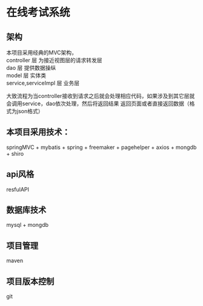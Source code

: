 # 在线考试系统
## 架构
本项目采用经典的MVC架构，<br/>
controller 层 为接近视图层的请求转发层<br/>
dao 层 提供数据操纵<br/>
model 层 实体类<br/>
service,serviceImpl 层 业务层<br/>
<p/>
大致流程为当controller接收到请求之后就会处理相应代码，如果涉及到其它层就会调用service，dao依次处理，然后将返回结果
返回页面或者直接返回数据（格式为json格式）

## 本项目采用技术：
springMVC + mybatis + spring + freemaker + pagehelper + axios + mongdb + shiro

## api风格
resfulAPI
## 数据库技术
mysql + mongdb

## 项目管理
maven

## 项目版本控制
git